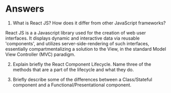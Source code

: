 # Answers

1. What is React JS? How does it differ from other JavaScript frameworks?

React JS is a a Javascript library used for the creation of web user interfaces. It displays dynamic and interactive data via reusable 'components', and utilizes server-side-rendering of such interfaces, essentially compartmentalizing a solution to the View, in the standard Model View Controller (MVC) paradigm. 


2. Explain briefly the React Component Lifecycle. Name three of the methods that are a part of the lifecycle and what they do.


3. Briefly describe some of the differences between a Class/Stateful component and a Functional/Presentational component.
